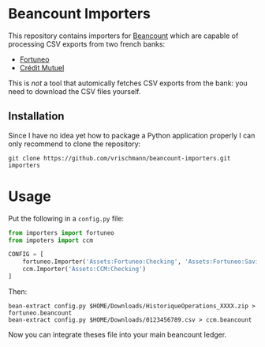 # Beancount Importers

This repository contains importers for [Beancount](http://furius.ca/beancount) which are capable of processing CSV exports from two french banks:

* [Fortuneo](https://fortuneo.fr)
* [Crédit Mutuel](https://creditmutuel.fr)

This is _not_ a tool that automically fetches CSV exports from the bank: you need to download the CSV files yourself.

## Installation

Since I have no idea yet how to package a Python application properly I can only recommend to clone the repository:

    git clone https://github.com/vrischmann/beancount-importers.git importers

# Usage

Put the following in a `config.py` file:

```python
from importers import fortuneo
from impoters import ccm

CONFIG = [
    fortuneo.Importer('Assets:Fortuneo:Checking', 'Assets:Fortuneo:Savings'),
    ccm.Importer('Assets:CCM:Checking')
]
```

Then:

    bean-extract config.py $HOME/Downloads/HistoriqueOperations_XXXX.zip > fortuneo.beancount
    bean-extract config.py $HOME/Downloads/0123456789.csv > ccm.beancount

Now you can integrate theses file into your main beancount ledger.